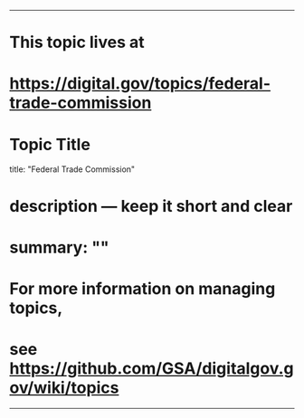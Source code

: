 
---
# This topic lives at
# https://digital.gov/topics/federal-trade-commission

# Topic Title
title: "Federal Trade Commission"

# description — keep it short and clear
# summary: ""


# For more information on managing topics,
# see https://github.com/GSA/digitalgov.gov/wiki/topics
---